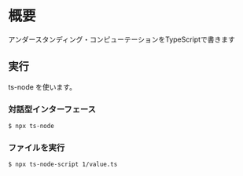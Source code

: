 # 概要
アンダースタンディング・コンピューテーションをTypeScriptで書きます

## 実行

ts-node を使います。

### 対話型インターフェース
```bash
$ npx ts-node
```

### ファイルを実行
```bash
$ npx ts-node-script 1/value.ts
```

